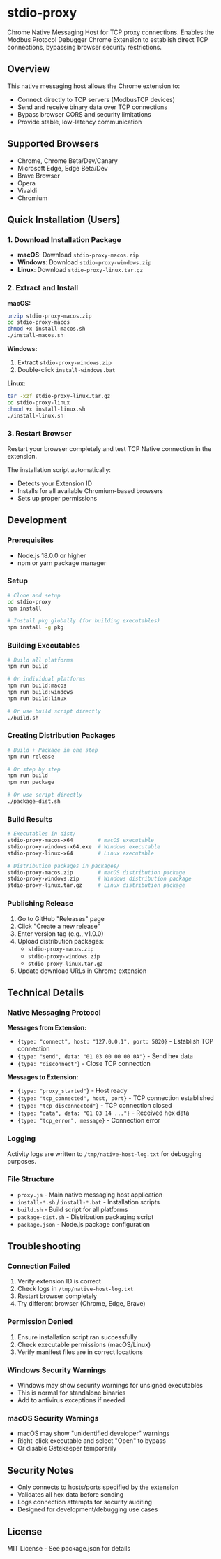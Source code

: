 # stdio-proxy

Chrome Native Messaging Host for TCP proxy connections. Enables the Modbus Protocol Debugger Chrome Extension to establish direct TCP connections, bypassing browser security restrictions.

## Overview

This native messaging host allows the Chrome extension to:
- Connect directly to TCP servers (ModbusTCP devices)
- Send and receive binary data over TCP connections
- Bypass browser CORS and security limitations
- Provide stable, low-latency communication

## Supported Browsers

- Chrome, Chrome Beta/Dev/Canary
- Microsoft Edge, Edge Beta/Dev
- Brave Browser
- Opera
- Vivaldi
- Chromium

## Quick Installation (Users)

### 1. Download Installation Package
- **macOS**: Download `stdio-proxy-macos.zip`
- **Windows**: Download `stdio-proxy-windows.zip`  
- **Linux**: Download `stdio-proxy-linux.tar.gz`

### 2. Extract and Install
**macOS:**
```bash
unzip stdio-proxy-macos.zip
cd stdio-proxy-macos
chmod +x install-macos.sh
./install-macos.sh
```

**Windows:**
1. Extract `stdio-proxy-windows.zip`
2. Double-click `install-windows.bat`

**Linux:**
```bash
tar -xzf stdio-proxy-linux.tar.gz
cd stdio-proxy-linux
chmod +x install-linux.sh
./install-linux.sh
```

### 3. Restart Browser
Restart your browser completely and test TCP Native connection in the extension.

The installation script automatically:
- Detects your Extension ID
- Installs for all available Chromium-based browsers
- Sets up proper permissions

## Development

### Prerequisites
- Node.js 18.0.0 or higher
- npm or yarn package manager

### Setup
```bash
# Clone and setup
cd stdio-proxy
npm install

# Install pkg globally (for building executables)
npm install -g pkg
```

### Building Executables
```bash
# Build all platforms
npm run build

# Or individual platforms
npm run build:macos
npm run build:windows  
npm run build:linux

# Or use build script directly
./build.sh
```

### Creating Distribution Packages
```bash
# Build + Package in one step
npm run release

# Or step by step
npm run build
npm run package

# Or use script directly
./package-dist.sh
```

### Build Results
```bash
# Executables in dist/
stdio-proxy-macos-x64        # macOS executable
stdio-proxy-windows-x64.exe  # Windows executable
stdio-proxy-linux-x64        # Linux executable

# Distribution packages in packages/
stdio-proxy-macos.zip        # macOS distribution package
stdio-proxy-windows.zip      # Windows distribution package
stdio-proxy-linux.tar.gz     # Linux distribution package
```

### Publishing Release
1. Go to GitHub "Releases" page
2. Click "Create a new release"
3. Enter version tag (e.g., v1.0.0)
4. Upload distribution packages:
   - `stdio-proxy-macos.zip`
   - `stdio-proxy-windows.zip`
   - `stdio-proxy-linux.tar.gz`
5. Update download URLs in Chrome extension

## Technical Details

### Native Messaging Protocol

**Messages from Extension:**
- `{type: "connect", host: "127.0.0.1", port: 5020}` - Establish TCP connection
- `{type: "send", data: "01 03 00 00 00 0A"}` - Send hex data
- `{type: "disconnect"}` - Close TCP connection

**Messages to Extension:**
- `{type: "proxy_started"}` - Host ready
- `{type: "tcp_connected", host, port}` - TCP connection established
- `{type: "tcp_disconnected"}` - TCP connection closed
- `{type: "data", data: "01 03 14 ..."}` - Received hex data
- `{type: "tcp_error", message}` - Connection error

### Logging
Activity logs are written to `/tmp/native-host-log.txt` for debugging purposes.

### File Structure
- `proxy.js` - Main native messaging host application
- `install-*.sh` / `install-*.bat` - Installation scripts
- `build.sh` - Build script for all platforms
- `package-dist.sh` - Distribution packaging script
- `package.json` - Node.js package configuration

## Troubleshooting

### Connection Failed
1. Verify extension ID is correct
2. Check logs in `/tmp/native-host-log.txt`
3. Restart browser completely
4. Try different browser (Chrome, Edge, Brave)

### Permission Denied
1. Ensure installation script ran successfully
2. Check executable permissions (macOS/Linux)
3. Verify manifest files are in correct locations

### Windows Security Warnings
- Windows may show security warnings for unsigned executables
- This is normal for standalone binaries
- Add to antivirus exceptions if needed

### macOS Security Warnings
- macOS may show "unidentified developer" warnings
- Right-click executable and select "Open" to bypass
- Or disable Gatekeeper temporarily

## Security Notes

- Only connects to hosts/ports specified by the extension
- Validates all hex data before sending
- Logs connection attempts for security auditing
- Designed for development/debugging use cases

## License

MIT License - See package.json for details